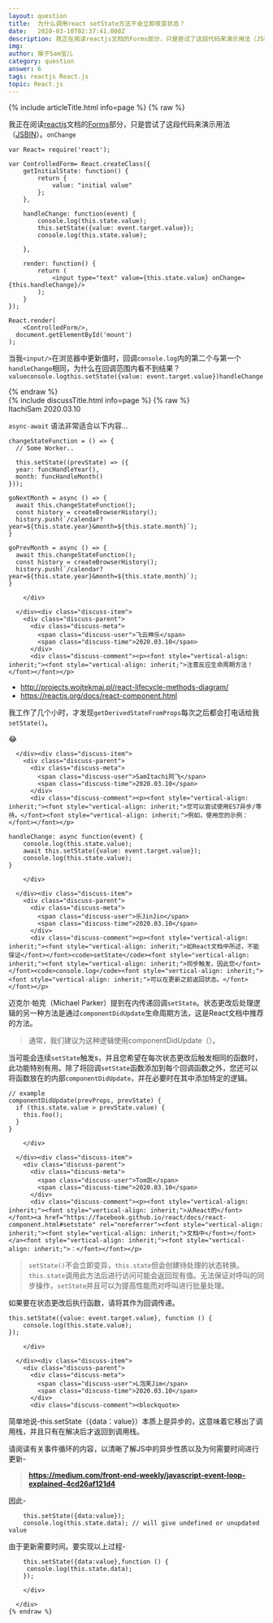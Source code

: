 ```yaml
---
layout: question
title:  为什么调用react setState方法不会立即改变状态？
date:   2020-03-10T02:37:41.000Z
description: 我正在阅读reactjs文档的Forms部分，只是尝试了这段代码来演示用法（JSBIN）。onChangevar React= require('re...
img: 
author: 猴子Sam宝儿
category: question
answer: 6
tags: reactjs React.js
topic: React.js
---
```

<div class="article-root">
  <div class="article">
    {% include articleTitle.html info=page %}
    {% raw %}
    <div class="article-content"><p><font style="vertical-align: inherit;"><font style="vertical-align: inherit;">我正在阅读</font><a href="/questions/tagged/reactjs" class="post-tag" title="显示标记为“ reactjs”的问题" rel="tag"><font style="vertical-align: inherit;">reactjs</font></a><font style="vertical-align: inherit;">文档的</font></font><a href="https://facebook.github.io/react/docs/forms.html"><font style="vertical-align: inherit;"><font style="vertical-align: inherit;">Forms</font></font></a><font style="vertical-align: inherit;"><font style="vertical-align: inherit;">部分，</font><font style="vertical-align: inherit;">只是尝试了这段代码来演示</font><font style="vertical-align: inherit;">用法（</font><a href="http://jsbin.com/zilofo/edit?html,js,console,output"><font style="vertical-align: inherit;">JSBIN</font></a><font style="vertical-align: inherit;">）。</font></font><a href="/questions/tagged/reactjs" class="post-tag" title="显示标记为“ reactjs”的问题" rel="tag"><font style="vertical-align: inherit;"></font></a><font style="vertical-align: inherit;"></font><code>onChange</code><font style="vertical-align: inherit;"></font><a href="http://jsbin.com/zilofo/edit?html,js,console,output"><font style="vertical-align: inherit;"></font></a><font style="vertical-align: inherit;"></font></p>

<pre><code>var React= require('react');<font></font>
<font></font>
var ControlledForm= React.createClass({<font></font>
    getInitialState: function() {<font></font>
        return {<font></font>
            value: "initial value"<font></font>
        };<font></font>
    },<font></font>
<font></font>
    handleChange: function(event) {<font></font>
        console.log(this.state.value);<font></font>
        this.setState({value: event.target.value});<font></font>
        console.log(this.state.value);<font></font>
<font></font>
    },<font></font>
<font></font>
    render: function() {<font></font>
        return (<font></font>
            &lt;input type="text" value={this.state.value} onChange={this.handleChange}/&gt;<font></font>
        );<font></font>
    }<font></font>
});<font></font>
<font></font>
React.render(<font></font>
    &lt;ControlledForm/&gt;,<font></font>
  document.getElementById('mount')<font></font>
);<font></font>
</code></pre>

<p><font style="vertical-align: inherit;"><font style="vertical-align: inherit;">当我</font></font><code>&lt;input/&gt;</code><font style="vertical-align: inherit;"><font style="vertical-align: inherit;">在浏览器中</font><font style="vertical-align: inherit;">更新</font><font style="vertical-align: inherit;">值时，</font><font style="vertical-align: inherit;">回调</font></font><code>console.log</code><font style="vertical-align: inherit;"><font style="vertical-align: inherit;">内</font><font style="vertical-align: inherit;">的第二个</font><font style="vertical-align: inherit;">与第一个</font></font><code>handleChange</code><font style="vertical-align: inherit;"><font style="vertical-align: inherit;">相同</font><font style="vertical-align: inherit;">，为什么</font><font style="vertical-align: inherit;">在</font><font style="vertical-align: inherit;">回调</font><font style="vertical-align: inherit;">范围内</font><font style="vertical-align: inherit;">看不到结果</font><font style="vertical-align: inherit;">？</font></font><code>value</code><font style="vertical-align: inherit;"></font><code>console.log</code><font style="vertical-align: inherit;"></font><code>this.setState({value: event.target.value})</code><font style="vertical-align: inherit;"></font><code>handleChange</code><font style="vertical-align: inherit;"></font></p></div>
    {% endraw %}
  </div>

  <div class="discuss-wrapper">
    {% include discussTitle.html info=page %}
    {% raw %}
    <div class="discuss-item">
        <div class="discuss-parent">
          <div class="discuss-meta">
            <span class="discuss-user">ItachiSam</span>
            <span class="discuss-time">2020.03.10</span>
          </div>
          <div class="discuss-comment"><p><code>async-await</code><font style="vertical-align: inherit;"><font style="vertical-align: inherit;"> 语法非常适合以下内容...</font></font></p>

<pre><code>changeStateFunction = () =&gt; {<font></font>
  // Some Worker..<font></font>
<font></font>
  this.setState((prevState) =&gt; ({<font></font>
  year: funcHandleYear(),<font></font>
  month: funcHandleMonth()<font></font>
}));<font></font>
<font></font>
goNextMonth = async () =&gt; {<font></font>
  await this.changeStateFunction();<font></font>
  const history = createBrowserHistory();<font></font>
  history.push(`/calendar?year=${this.state.year}&amp;month=${this.state.month}`);<font></font>
}<font></font>
<font></font>
goPrevMonth = async () =&gt; {<font></font>
  await this.changeStateFunction();<font></font>
  const history = createBrowserHistory();<font></font>
  history.push(`/calendar?year=${this.state.year}&amp;month=${this.state.month}`);<font></font>
}<font></font>
</code></pre></div>
        </div>
        
      </div><div class="discuss-item">
        <div class="discuss-parent">
          <div class="discuss-meta">
            <span class="discuss-user">飞云神乐</span>
            <span class="discuss-time">2020.03.10</span>
          </div>
          <div class="discuss-comment"><p><font style="vertical-align: inherit;"><font style="vertical-align: inherit;">注意反应生命周期方法！</font></font></p>

<ul>
<li><a href="http://projects.wojtekmaj.pl/react-lifecycle-methods-diagram/" rel="noreferrer"><font style="vertical-align: inherit;"><font style="vertical-align: inherit;">http://projects.wojtekmaj.pl/react-lifecycle-methods-diagram/</font></font></a></li>
<li><a href="https://reactjs.org/docs/react-component.html" rel="noreferrer"><font style="vertical-align: inherit;"><font style="vertical-align: inherit;">https://reactjs.org/docs/react-component.html</font></font></a></li>
</ul>

<p><font style="vertical-align: inherit;"><font style="vertical-align: inherit;">我工作了几个小时，才发现</font></font><code>getDerivedStateFromProps</code><font style="vertical-align: inherit;"><font style="vertical-align: inherit;">每次之后都会打电话</font><font style="vertical-align: inherit;">给我</font></font><code>setState()</code><font style="vertical-align: inherit;"><font style="vertical-align: inherit;">。</font></font></p>

<p><font style="vertical-align: inherit;"><font style="vertical-align: inherit;">😂</font></font></p></div>
        </div>
        
      </div><div class="discuss-item">
        <div class="discuss-parent">
          <div class="discuss-meta">
            <span class="discuss-user">SamItachi阿飞</span>
            <span class="discuss-time">2020.03.10</span>
          </div>
          <div class="discuss-comment"><p><font style="vertical-align: inherit;"><font style="vertical-align: inherit;">您可以尝试使用ES7异步/等待。</font><font style="vertical-align: inherit;">例如，使用您的示例：</font></font></p>

<pre><code>handleChange: async function(event) {<font></font>
    console.log(this.state.value);<font></font>
    await this.setState({value: event.target.value});<font></font>
    console.log(this.state.value);<font></font>
}<font></font>
</code></pre></div>
        </div>
        
      </div><div class="discuss-item">
        <div class="discuss-parent">
          <div class="discuss-meta">
            <span class="discuss-user">乐JinJin</span>
            <span class="discuss-time">2020.03.10</span>
          </div>
          <div class="discuss-comment"><p><font style="vertical-align: inherit;"><font style="vertical-align: inherit;">如React文档中所述，不能保证</font></font><code>setState</code><font style="vertical-align: inherit;"><font style="vertical-align: inherit;">同步触发，因此您</font></font><code>console.log</code><font style="vertical-align: inherit;"><font style="vertical-align: inherit;">可以在更新之前返回状态。</font></font></p>

<p><font style="vertical-align: inherit;"><font style="vertical-align: inherit;">迈克尔·帕克（Michael Parker）提到在内传递回调</font></font><code>setState</code><font style="vertical-align: inherit;"><font style="vertical-align: inherit;">。</font><font style="vertical-align: inherit;">状态更改后处理逻辑的另一种方法是通过</font></font><code>componentDidUpdate</code><font style="vertical-align: inherit;"><font style="vertical-align: inherit;">生命周期方法，这是React文档中推荐的方法。</font></font></p>

<blockquote>
  <p><font style="vertical-align: inherit;"><font style="vertical-align: inherit;">通常，我们建议为这种逻辑使用componentDidUpdate（）。</font></font></p>
</blockquote>

<p><font style="vertical-align: inherit;"><font style="vertical-align: inherit;">当可能会连续</font></font><code>setState</code><font style="vertical-align: inherit;"><font style="vertical-align: inherit;">触发s，并且您希望在每次状态更改后触发相同的函数</font><font style="vertical-align: inherit;">时，此功能特别有用</font><font style="vertical-align: inherit;">。</font><font style="vertical-align: inherit;">除了将回调</font></font><code>setState</code><font style="vertical-align: inherit;"><font style="vertical-align: inherit;">函数</font><font style="vertical-align: inherit;">添加到每个回调</font><font style="vertical-align: inherit;">函数之外，您还可以将函数放在的内部</font></font><code>componentDidUpdate</code><font style="vertical-align: inherit;"><font style="vertical-align: inherit;">，并在必要时</font><font style="vertical-align: inherit;">在</font><font style="vertical-align: inherit;">其中添加特定的逻辑。</font></font></p>

<pre><code>// example<font></font>
componentDidUpdate(prevProps, prevState) {<font></font>
  if (this.state.value &gt; prevState.value) {<font></font>
    this.foo();  <font></font>
  }<font></font>
}<font></font>
</code></pre></div>
        </div>
        
      </div><div class="discuss-item">
        <div class="discuss-parent">
          <div class="discuss-meta">
            <span class="discuss-user">Tom凯</span>
            <span class="discuss-time">2020.03.10</span>
          </div>
          <div class="discuss-comment"><p><font style="vertical-align: inherit;"><font style="vertical-align: inherit;">从React的</font></font><a href="https://facebook.github.io/react/docs/react-component.html#setstate" rel="noreferrer"><font style="vertical-align: inherit;"><font style="vertical-align: inherit;">文档中</font></font></a><font style="vertical-align: inherit;"><font style="vertical-align: inherit;">：</font></font></p>

<blockquote>
  <p><code>setState()</code><font style="vertical-align: inherit;"><font style="vertical-align: inherit;">不会立即变异，</font></font><code>this.state</code><font style="vertical-align: inherit;"><font style="vertical-align: inherit;">但会创建待处理的状态转换。</font></font><code>this.state</code><font style="vertical-align: inherit;"><font style="vertical-align: inherit;">调用此方法后进行</font><font style="vertical-align: inherit;">访问</font><font style="vertical-align: inherit;">可能会返回现有值。</font><font style="vertical-align: inherit;">无法保证对呼叫的同步操作，</font></font><code>setState</code><font style="vertical-align: inherit;"><font style="vertical-align: inherit;">并且可以为提高性能而对呼叫进行批量处理。</font></font></p>
</blockquote>

<p><font style="vertical-align: inherit;"><font style="vertical-align: inherit;">如果要在状态更改后执行函数，请将其作为回调传递。</font></font></p>

<pre><code>this.setState({value: event.target.value}, function () {<font></font>
    console.log(this.state.value);<font></font>
});<font></font>
</code></pre></div>
        </div>
        
      </div><div class="discuss-item">
        <div class="discuss-parent">
          <div class="discuss-meta">
            <span class="discuss-user">L泡芙Jim</span>
            <span class="discuss-time">2020.03.10</span>
          </div>
          <div class="discuss-comment"><blockquote>
  <p><font style="vertical-align: inherit;"><font style="vertical-align: inherit;">简单地说-this.setState（{data：value}）本质上是异步的，这意味着它移出了调用栈，并且只有在解决后才返回到调用栈。</font></font></p>
</blockquote>

<p><font style="vertical-align: inherit;"><font style="vertical-align: inherit;">请阅读有关事件循环的内容，以清晰了解JS中的异步性质以及为何需要时间进行更新- </font></font></p>

<blockquote>
  <p><strong><a href="https://medium.com/front-end-weekly/javascript-event-loop-explained-4cd26af121d4" rel="nofollow noreferrer"><font style="vertical-align: inherit;"><font style="vertical-align: inherit;">https://medium.com/front-end-weekly/javascript-event-loop-explained-4cd26af121d4</font></font></a></strong></p>
</blockquote>

<p><font style="vertical-align: inherit;"><font style="vertical-align: inherit;">因此- </font></font></p>

<pre><code>    this.setState({data:value});<font></font>
    console.log(this.state.data); // will give undefined or unupdated value<font></font>
</code></pre>

<p><font style="vertical-align: inherit;"><font style="vertical-align: inherit;">由于更新需要时间。</font><font style="vertical-align: inherit;">要实现以上过程-</font></font></p>

<pre><code>    this.setState({data:value},function () {<font></font>
     console.log(this.state.data);<font></font>
    });<font></font>
</code></pre></div>
        </div>
        
      </div>
    {% endraw %}
  </div>
<div>
